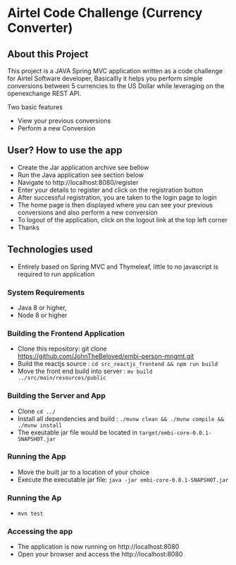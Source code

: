 # Airtel Code Challenge (Currency Converter)


## About this Project

This project is a JAVA Spring MVC application written as a code challenge for Airtel Software developer, Basicallly it helps you perform simple conversions between 5 currencies to the US Dollar while leveraging on the openexchange REST API.

Two basic features 
 - View your previous conversions
 - Perform a new Conversion

## User? How to use the app
 - Create the Jar application archive see bellow
 - Run the Java application see section below
 - Navigate to http://localhost:8080/register
 - Enter your details to register and click on the registration button
 - After successful registration, you are taken to the login page to login
 - The home page is then displayed where you can see your previous conversions and also perform a new conversion
 - To logout of the application, click on the logout link at the top left corner
 - Thanks



## Technologies used
* Entirely based on Spring MVC and Thymeleaf, little to no javascript is required to run application


### System Requirements
  * Java 8 or higher,
  * Node 8 or higher

### Building the Frontend Application
  * Clone this repository: git clone https://github.com/JohnTheBeloved/embi-person-mngmt.git 
  * Build the reactjs source :  `cd src_reactjs_frontend && npm run build`
  * Move the front end build into server  : `mv build ../src/main/resources/public`

### Building the Server and App
  * Clone `cd ../`
  * Install all dependencies and build  : `./mvnw clean && ./mvnw compile && ./mvnw install`
  * The exeutable jar file would  be located in `target/embi-core-0.0.1-SNAPSHOT.jar`

### Running the App
  * Move the built jar to a location of your choice
  * Execute the executable jar file:  `java -jar embi-core-0.0.1-SNAPSHOT.jar`

### Running the Ap
  * `mvn test`

### Accessing the app
  * The application is now running on http://localhost:8080
  * Open your browser and access the http://localhost:8080
